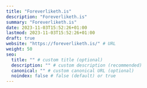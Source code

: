 ```yaml
---
title: "Foreverliketh.is"
description: "Foreverliketh.is"
summary: "Foreverliketh.is"
date: 2023-11-03T15:52:26+01:00
lastmod: 2023-11-03T15:52:26+01:00
draft: true
website: "https://foreverliketh.is/" # URL
weight: 50
seo:
  title: "" # custom title (optional)
  description: "" # custom description (recommended)
  canonical: "" # custom canonical URL (optional)
  noindex: false # false (default) or true
---
```

